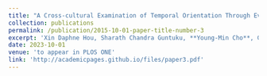 ```yaml
---
title: "A Cross-cultural Examination of Temporal Orientation Through Everyday Language on Social Media"
collection: publications
permalink: /publication/2015-10-01-paper-title-number-3
excerpt: 'Xin Daphne Hou, Sharath Chandra Guntuku, **Young-Min Cho**, Garrick Sherman, Tingdan Zhang, Mingyang Li, Lyle Ungar, Louis Tay'
date: 2023-10-01
venue: 'to appear in PLOS ONE'
link: 'http://academicpages.github.io/files/paper3.pdf'
---
```

